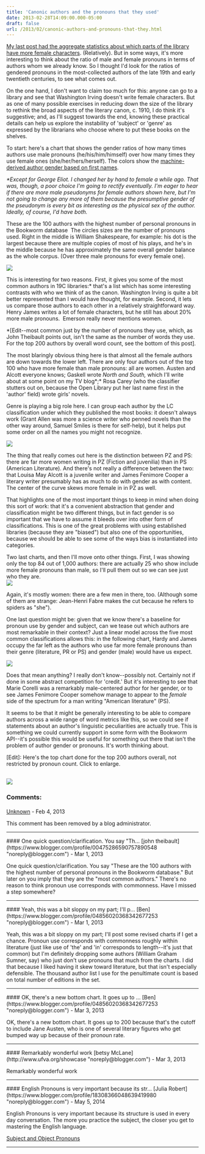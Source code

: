 ```yaml
---
title: 'Canonic authors and the pronouns that they used'
date: 2013-02-28T14:09:00.000-05:00
draft: false
url: /2013/02/canonic-authors-and-pronouns-that-they.html
---
```


[My last post had the aggregate statistics about which parts of the library have more female characters](http://sappingattention.blogspot.com/2013/02/genders-and-genres-tracking-pronouns.html). (Relatively). But in some ways, it's more interesting to think about the ratio of male and female pronouns in terms of authors whom we already know. So I thought I'd look for the ratios of gendered pronouns in the most-collected authors of the late 19th and early twentieth centuries, to see what comes out.

On the one hand, I don't want to claim too much for this: anyone can go to a library and see that Washington Irving doesn't write female characters. But as one of many possible exercises in reducing down the size of the library to rethink the broad aspects of the literary canon, c. 1910, I do think it's suggestive; and, as I'll suggest towards the end, knowing these practical details can help us explore the instability of 'subject' or 'genre' as expressed by the librarians who choose where to put these books on the shelves.

To start: here's a chart that shows the gender ratios of how many times authors use male pronouns (he/his/him/himself) over how many times they use female ones (she/her/hers/herself). The colors show the [machine-derived author gender based on first names](http://sappingattention.blogspot.com/2012/05/author-genders-methodology.html).

_\*Except for George Eliot. I changed her by hand to female a while ago. That was, though, a poor choice I'm going to rectify eventually. I'm eager to hear if there are more male pseudonyms for female authors shown here, but I'm not going to change any more of them because the presumptive gender of the pseudonym is every bit as interesting as the physical sex of the author. Ideally, of course, I'd have both._

These are the 100 authors with the highest number of personal pronouns in the Bookworm database  The circles sizes are the number of pronouns used. Right in the middle is William Shakespeare, for example: his dot is the largest because there are multiple copies of most of his plays, and he's in the middle because he has approximately the same overall gender balance as the whole corpus. (Over three male pronouns for every female one).

[![](http://4.bp.blogspot.com/-IVLRrYFV3t4/US50CZ2pW0I/AAAAAAAAD90/YDVlEDYtCXc/s1600/Top100.png)](http://4.bp.blogspot.com/-IVLRrYFV3t4/US50CZ2pW0I/AAAAAAAAD90/YDVlEDYtCXc/s1600/Top100.png)

This is interesting for two reasons. First, it gives you some of the most common authors in 19C libraries:\* that's a list which has some interesting contrasts with who we think of as the canon. Washington Irving is quite a bit better represented than I would have thought, for example. Second, it lets us compare those authors to each other in a relatively straightforward way. Henry James writes a lot of female characters, but he still has about 20% more male pronouns.  Emerson really never mentions women.

\*\[Edit--most common just by the number of pronouns they use, which, as John Theibault points out, isn't the same as the number of words they use. For the top 200 authors by overall word count, see the bottom of this post\].

The most blaringly obvious thing here is that almost all the female authors are down towards the lower left. There are only four authors out of the top 100 who have more female than male pronouns: all are women. Austen and Alcott everyone knows; Gaskell wrote _North and South,_ which I'll write about at some point on my TV blog*;* Rosa Carey (who the classifier stutters out on, because the Open Library put her last name first in the 'author' field) wrote girls' novels.

Genre is playing a big role here. I can group each author by the LC classification under which they published the most books: it doesn't always work (Grant Allen was more a science writer who penned novels than the other way around, Samuel Smiles is there for self-help), but it helps put some order on all the names you might not recognize.

[![](http://4.bp.blogspot.com/-dg-ZPQo439Q/US50Ce5Qv4I/AAAAAAAAD94/3NEx7JeJH48/s1600/Top100+by+location.png)](http://4.bp.blogspot.com/-dg-ZPQo439Q/US50Ce5Qv4I/AAAAAAAAD94/3NEx7JeJH48/s1600/Top100+by+location.png)

The thing that really comes out here is the distinction between PZ and PS: there are far more women writing in PZ (Fiction and juvenilia) than in PS (American Literature). And there's not really a difference between the two: that Louisa May Alcott is a juvenile writer and James Fenimore Cooper a literary writer presumably has as much to do with gender as with content. The center of the curve skews more female in in PZ as well.

That highlights one of the most important things to keep in mind when doing this sort of work: that it's a convenient abstraction that gender and classification might be two different things, but in fact gender is so important that we have to assume it bleeds over into other form of classifications. This is one of the great problems with using established libraries (because they are "biased") but also one of the opportunities, because we should be able to see some of the ways bias is instantiated into categories.

Two last charts, and then I'll move onto other things. First, I was showing only the top 84 out of 1,000 authors: there are actually 25 who show include more female pronouns than male, so I'll pull them out so we can see just who they are.  
[![](http://2.bp.blogspot.com/-6qo9JGf8ysU/US5ycVV9NMI/AAAAAAAAD9c/-1TPSGM-gGQ/s1600/Women+use+pronouns.png)](http://2.bp.blogspot.com/-6qo9JGf8ysU/US5ycVV9NMI/AAAAAAAAD9c/-1TPSGM-gGQ/s1600/Women+use+pronouns.png)

Again, it's mostly women: there are a few men in there, too. (Although some of them are strange: Jean-Henri Fabre makes the cut because he refers to spiders as "she").

One last question might be: given that we know there's a baseline for pronoun use by gender and subject, can we tease out which authors are most remarkable in their context? Just a linear model across the five most common classifications allows this: in the following chart, Hardy and James occupy the far left as the authors who use far more female pronouns than their genre (literature, PR or PS) and gender (male) would have us expect.

[![](http://4.bp.blogspot.com/-GOz-37UTtkQ/US5-XRYAgSI/AAAAAAAAD-I/TzYhLe7WTg0/s1600/Excess+men.png)](http://4.bp.blogspot.com/-GOz-37UTtkQ/US5-XRYAgSI/AAAAAAAAD-I/TzYhLe7WTg0/s1600/Excess+men.png)

Does that mean anything? I really don't know--possibly not. Certainly not if done in some abstract competition for 'credit.' But it's interesting to see that Marie Corelli was a remarkably male-centered author for her gender, or to see James Fenimore Cooper somehow manage to appear to the _female_ side of the spectrum for a man writing "American literature" (PS).

It seems to be that it might be generally interesting to be able to compare authors across a wide range of word metrics like this, so we could see if statements about an author's linguistic peculiarities are actually true. This is something we could currently support in some form with the Bookworm API--it's possible this would be useful for something out there that isn't the problem of author gender or pronouns. It's worth thinking about.

\[Edit\]: Here's the top chart done for the top 200 authors overall, not restricted by pronoun count. Click to enlarge.

## [![](http://2.bp.blogspot.com/-dfXB37Rz4ew/UTftAU4d0MI/AAAAAAAAD-g/dDgsxSJoPhc/s640/top200Authors908.png)](http://2.bp.blogspot.com/-dfXB37Rz4ew/UTftAU4d0MI/AAAAAAAAD-g/dDgsxSJoPhc/s1600/top200Authors908.png)

### Comments:

####

[Unknown](https://www.blogger.com/profile/01350153590339279019 'noreply@blogger.com') - <time datetime="2013-02-28T22:09:13.127-05:00">Feb 4, 2013</time>

This comment has been removed by a blog administrator.

<hr />
#### One quick question/clarification. You say "Th...
[john theibault](https://www.blogger.com/profile/00475286590757890548 "noreply@blogger.com") - <time datetime="2013-03-04T11:12:36.017-05:00">Mar 1, 2013</time>

One quick question/clarification. You say "These are the 100 authors with the highest number of personal pronouns in the Bookworm database." But later on you imply that they are the "most common authors." There's no reason to think pronoun use corresponds with commonness. Have I missed a step somewhere?

<hr />
#### Yeah, this was a bit sloppy on my part; I'll p...
[Ben](https://www.blogger.com/profile/04856020368342677253 "noreply@blogger.com") - <time datetime="2013-03-04T13:40:44.123-05:00">Mar 1, 2013</time>

Yeah, this was a bit sloppy on my part; I'll post some revised charts if I get a chance. Pronoun use corresponds with commonness roughly within literature (just like use of 'the' and 'in' corresponds to length--it's just that common) but I'm definitely dropping some authors (William Graham Sumner, say) who just don't use pronouns that much from the charts. I did that because I liked having it skew toward literature, but that isn't especially defensible. The thousand author list I use for the penultimate count is based on total number of editions in the set.

<hr />
#### OK, there's a new bottom chart. It goes up to ...
[Ben](https://www.blogger.com/profile/04856020368342677253 "noreply@blogger.com") - <time datetime="2013-03-06T20:28:52.628-05:00">Mar 3, 2013</time>

OK, there's a new bottom chart. It goes up to 200 because that's the cutoff to include Jane Austen, who is one of several literary figures who get bumped way up because of their pronoun rate.

<hr />
#### Remarkably wonderful work
[betsy McLane](http://www.ufva.org/showcase "noreply@blogger.com") - <time datetime="2013-03-13T21:56:31.443-04:00">Mar 3, 2013</time>

Remarkably wonderful work

<hr />
#### English Pronouns is very important because its str...
[Julia Robert](https://www.blogger.com/profile/18308366048639419980 "noreply@blogger.com") - <time datetime="2014-05-30T03:00:13.564-04:00">May 5, 2014</time>

English Pronouns is very important because its structure is used in every day conversation. The more you practice the subject, the closer you get to mastering the English language.

[Subject and Object Pronouns](http://www.englishtraineronline.com/2014/02/subject-and-object-pronouns-excercise.html)

<hr />
